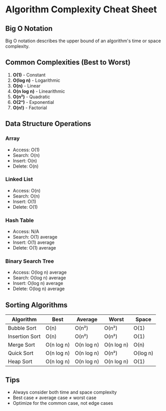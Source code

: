 # Algorithm Complexity Cheat Sheet

## Big O Notation

Big O notation describes the upper bound of an algorithm's time or space complexity.

## Common Complexities (Best to Worst)

1. **O(1)** - Constant
2. **O(log n)** - Logarithmic
3. **O(n)** - Linear
4. **O(n log n)** - Linearithmic
5. **O(n²)** - Quadratic
6. **O(2ⁿ)** - Exponential
7. **O(n!)** - Factorial

## Data Structure Operations

### Array
- Access: O(1)
- Search: O(n)
- Insert: O(n)
- Delete: O(n)

### Linked List
- Access: O(n)
- Search: O(n)
- Insert: O(1)
- Delete: O(1)

### Hash Table
- Access: N/A
- Search: O(1) average
- Insert: O(1) average
- Delete: O(1) average

### Binary Search Tree
- Access: O(log n) average
- Search: O(log n) average
- Insert: O(log n) average
- Delete: O(log n) average

## Sorting Algorithms

| Algorithm | Best | Average | Worst | Space |
|-----------|------|---------|-------|-------|
| Bubble Sort | O(n) | O(n²) | O(n²) | O(1) |
| Insertion Sort | O(n) | O(n²) | O(n²) | O(1) |
| Merge Sort | O(n log n) | O(n log n) | O(n log n) | O(n) |
| Quick Sort | O(n log n) | O(n log n) | O(n²) | O(log n) |
| Heap Sort | O(n log n) | O(n log n) | O(n log n) | O(1) |

## Tips

- Always consider both time and space complexity
- Best case ≠ average case ≠ worst case
- Optimize for the common case, not edge cases